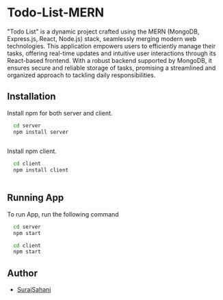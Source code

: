 
# Todo-List-MERN

"Todo List" is a dynamic project crafted using the MERN (MongoDB, Express.js, React, Node.js) stack, seamlessly merging modern web technologies. This application empowers users to efficiently manage their tasks, offering real-time updates and intuitive user interactions through its React-based frontend. With a robust backend supported by MongoDB, it ensures secure and reliable storage of tasks, promising a streamlined and organized approach to tackling daily responsibilities.




## Installation

Install  npm for both server and client.

```bash
  cd server
  npm install server
 
```
Install  npm  client.

```bash
  cd client
  npm install client
 
```
    
## Running App

To run App, run the following command

```bash
  cd server
  npm start
```
```bash
  cd client
  npm start
```


## Author

- [SurajSahani](https://github.com/SurajSahani0011?tab=repositories)

